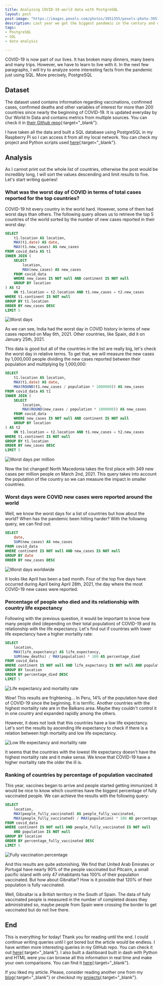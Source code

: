```yaml
---
title: Analyzing COVID-19 world data with PostgreSQL
layout: post
post-image: "https://images.pexels.com/photos/3951355/pexels-photo-3951355.jpeg?auto=compress&cs=tinysrgb&dpr=2&h=750&w=1260"
description: Last year we got the biggest pandemic in the century and one of the worst in history. Everything closed, the global commerce stopped and many people lost their loved ones. In this post, I will extract some interesting data regarding the COVID-19 by using SQL.
tags:
- PostgreSQL
- SQL
- data analysis

---
```


COVID-19 is now part of our lives. It has broken many dinners, many beers and many trips. However, we have to learn to live with it. In the next few paragraphs, I will try to analyze some interesting facts from the pandemic just using SQL. More precisely, PostgreSQL

## Dataset

The dataset used contains information regarding vaccinations, confirmed cases, confirmed deaths and other variables of interest for more than 200 countries since nearly the beginning of COVID-19. It is updated everyday by Our World In Data and contains metrics from multiple sources. You can check it in [their Github repo](https://github.com/owid/covid-19-data/tree/master/public/data){:target="_blank"}.

I have taken all the data and built a SQL database using PostgreSQL in my Raspberry Pi so I can access it from all my local network. You can check my project and Python scripts used [here](https://github.com/aingelmo/portfolio/tree/main/covid_sql){:target="_blank"}.

## Analysis

As I cannot print out the whole list of countries, otherwise the post would be incredibly long, I will sort the values descending and limit results to five. Let's start writing queries!

### What was the worst day of COVID in terms of total cases reported for the top countries?

COVID-19 hit every country in the world hard. However, some of them had worst days than others. The following query allows us to retrieve the top 5 countries of the world sorted by the number of new cases reported in their worst day:

```sql
SELECT
	t1.location AS location,
	MAX(t1.date) AS date,
	MAX(t1.new_cases) AS new_cases
FROM covid_data AS t1
INNER JOIN (
	SELECT
		location,
		MAX(new_cases) AS new_cases
	FROM covid_data
	WHERE new_cases IS NOT null AND continent IS NOT null
	GROUP BY location
) AS t2
	ON t1.location = t2.location AND t1.new_cases = t2.new_cases
WHERE t1.continent IS NOT null
GROUP BY t1.location
ORDER BY new_cases DESC
LIMIT 5
```

![Worst days](/assets/images/covid-sql/worst-days.png)

As we can see, India had the worst day in COVID history in terms of new cases reported on May 6th, 2021. Other countries, like Spain, did it on January 25th, 2021.

This data is good but all of the countries in the list are really big, let's check the worst day in relative terms. To get that, we will measure the new cases by 1,000,000 people dividing the new cases reported between their population and multiplying by 1,000,000:

```sql
SELECT
	t1.location AS location,
	MAX(t1.date) AS date,
	MAX(ROUND(t1.new_cases / population * 1000000)) AS new_cases
FROM covid_data AS t1
INNER JOIN (
	SELECT
		location,
		MAX(ROUND(new_cases / population * 1000000)) AS new_cases
	FROM covid_data
	WHERE new_cases IS NOT null AND continent IS NOT null
	GROUP BY location
) AS t2
	ON t1.location = t2.location AND t1.new_cases = t2.new_cases
WHERE t1.continent IS NOT null
GROUP BY t1.location
ORDER BY new_cases DESC
LIMIT 5
```

![Worst days per million](/assets/images/covid-sql/worst-days-million.png)

Now the list changed! North Macedonia takes the first place with 349 new cases per million people on March 2nd,  2021. This query takes into account the population of the country so we can measure the impact in smaller countries.

### Worst days were COVID new cases were reported around the world

Well, we know the worst days for a list of countries but how about the world? When has the pandemic been hitting harder? With the following query, we can find out:

```sql
SELECT
	date,
	SUM(new_cases) AS new_cases
FROM covid_data
WHERE continent IS NOT null AND new_cases IS NOT null
GROUP BY date
ORDER BY new_cases DESC
```

![Worst days worldwide](/assets/images/covid-sql/worst-days-worldwide.png)

It looks like April has been a bad month. Four of the top five days have occurred during April being April 28th, 2021, the day where the most COVID-19 new cases were reported.

### Percentage of people who died and its relationship with country life expectancy

Following with the previous question, it would be important to know how many people died (depending on their total population) of COVID-19 and its relationship with the life expectancy. Let's find out if countries with lower life expectancy have a higher mortality rate:

```sql
SELECT
	location,
	MAX(life_expectancy) AS life_expectancy,
	SUM(new_deaths) / MAX(population) * 100 AS percentage_died
FROM covid_data
WHERE continent IS NOT null	AND life_expectancy IS NOT null AND population IS NOT null AND new_deaths IS NOT null
GROUP BY location
ORDER BY percentage_died DESC
LIMIT 5
```

![Life expectancy and mortality rate](/assets/images/covid-sql/percentage-died-life-expectancy.png)

Wow! This results are frightening... In Peru, 14% of the population have died of COVID-19 since the beginning. It is terrific. Another countries with the highest mortality rate are in the Balkans area. Maybe they couldn't control it in one country and expanded rapidly among the others.

However, it does not look that this countries have a low life expectancy. Let's sort the results by ascending life expectancy to check if there is a relation between high mortality and low life expectancy.

![Low life expectancy and mortality rate](/assets/images/covid-sql/percentage-died-low-life-expectancy.png)

It seems that the countries with the lowest life expectancy doesn't have the highest mortality rate and it make sense. We know that COVID-19 have a higher mortality rate the older the ill is.

### Ranking of countries by percentage of population vaccinated

This year, vaccines began to arrive and people started getting immunized. It would be nice to know which countries have the biggest percentage of fully vaccinated people. We can achieve the results with the following query:

```sql
SELECT
	location,
	MAX(people_fully_vaccinated) AS people_fully_vaccinated,
	MAX(people_fully_vaccinated) / MAX(population) * 100 AS percentage_fully_vaccinated
FROM covid_data
WHERE continent IS NOT null	AND people_fully_vaccinated IS NOT null
	AND population IS NOT null
GROUP BY location
ORDER BY percentage_fully_vaccinated DESC
LIMIT 5
```

![Fully vaccination percentage](/assets/images/covid-sql/vaccination-percentage.png)

And this results are quite astonishing. We find that United Arab Emirates or Portugal have nearly 90% of the people vaccinated but Pitcairn, a small pacific island with only 47 inhabitants has 100% of their population vaccinated. But how about Gibraltar? How is it possible that 120% of their population is fully vaccinated.

Well, Gibraltar is a British territory in the South of Spain. The data of fully vaccinated people is measured in the number of completed doses they administrated so, maybe people from Spain were crossing the border to get vaccinated but do not live there.

## End

This is everything for today! Thank you for reading until the end. I could continue writing queries until I got bored but the article would be endless. I have written more interesting queries in my GitHub repo. You can check it out [here](https://github.com/aingelmo/portfolio/blob/main/covid_sql/COVID_Queries.sql){:target="_blank"}. I also built a dashboard built in dash with Python and HTML were you can browse all this information in real time and make your own comparisons. You can find it [here](https://aingelmo.github.io/dash){:target="_blank"}.

If you liked my article. Please, consider reading another one from my [blog](https://aingelmo.github.io/blog){:target="_blank"} or checkout my [projects](https://aingelmo.github.io/project){:target="_blank"}.
